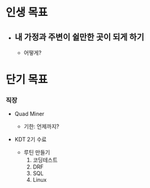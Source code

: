 # 인생 목표
- ## 내 가정과 주변이 쉴만한 곳이 되게 하기
	- 어떻게?

# 단기 목표
### 직장
- Quad Miner
    - 기한: 언제까지?

- KDT 2기 수료
    - 루틴 만들기
        1. 코딩테스트
        2. DRF      
        3. SQL
        4. Linux

